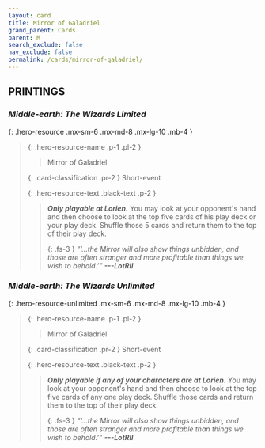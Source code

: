 ```yaml
---
layout: card
title: Mirror of Galadriel
grand_parent: Cards
parent: M
search_exclude: false
nav_exclude: false
permalink: /cards/mirror-of-galadriel/
---
```


## PRINTINGS


### _Middle-earth: The Wizards Limited_

{: .hero-resource .mx-sm-6 .mx-md-8 .mx-lg-10 .mb-4 }
> {: .hero-resource-name .p-1 .pl-2 }
> > <div class="card-mp"></div>
> > <div class="card-name">Mirror of Galadriel</div>
>
> {: .card-classification .pr-2 }
> Short-event
>
> {: .hero-resource-text .black-text .p-2 }
> > ***Only playable at Lorien.*** You may look at your opponent's hand and then choose to look at the top five cards of his play deck or your play deck. Shuffle those 5 cards and return them to the top of their play deck. 
> > 
> > {: .fs-3 } 
> > _“‘...the Mirror will also show things unbidden, and those are often stranger and more profitable than things we wish to behold.’”_ ***---&#65279;LotRII*** 
> 

### _Middle-earth: The Wizards Unlimited_

{: .hero-resource-unlimited .mx-sm-6 .mx-md-8 .mx-lg-10 .mb-4 }
> {: .hero-resource-name .p-1 .pl-2 }
> > <div class="card-mp"></div>
> > <div class="card-name">Mirror of Galadriel</div>
>
> {: .card-classification .pr-2 }
> Short-event
>
> {: .hero-resource-text .black-text .p-2 }
> > ***Only playable if any of your characters are at Lorien.*** You may look at your opponent's hand and then choose to look at the top five cards of any one play deck. Shuffle those cards and return them to the top of their play deck. 
> > 
> > {: .fs-3 } 
> > _“‘...the Mirror will also show things unbidden, and those are often stranger and more profitable than things we wish to behold.’”_ ***---&#65279;LotRII*** 
> 
